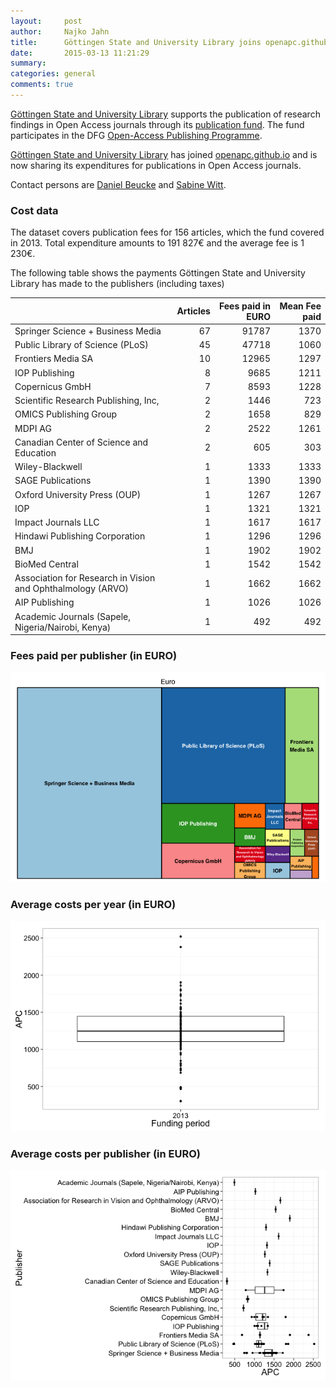 ```yaml
---
layout:     post
author:		Najko Jahn
title:      Göttingen State and University Library joins openapc.github.io!
date:       2015-03-13 11:21:29
summary:    
categories: general
comments: true
---
```




[Göttingen State and University Library](http://www.sub.uni-goettingen.de/en/news/) supports the publication of research findings in Open Access journals through its [publication fund](http://www.sub.uni-goettingen.de/elektronisches-publizieren/open-access/open-access-publikationsfonds/). The fund participates in the DFG [Open-Access Publishing Programme](http://www.dfg.de/en/research_funding/programmes/infrastructure/lis/funding_opportunities/open_access_publishing/index.html).

[Göttingen State and University Library](http://www.sub.uni-goettingen.de/en/news/) has joined [openapc.github.io](https://openapc.github.io)  and is now sharing its expenditures for publications in Open Access journals.

Contact persons are [Daniel Beucke](http://www.sub.uni-goettingen.de/kontakt/personen-a-z/personendetails/person/daniel-beucke/) and [Sabine Witt](http://www.sub.uni-goettingen.de/kontakt/personen-a-z/personendetails/person/sabine-witt/).

### Cost data



The dataset covers publication fees for 156 articles, which the fund covered in 2013. Total expenditure amounts to 191 827€ and the average fee is 1 230€.

The following table shows the payments Göttingen State and University Library has made to the publishers (including taxes)


|                                                            | Articles| Fees paid in EURO| Mean Fee paid|
|:-----------------------------------------------------------|--------:|-----------------:|-------------:|
|Springer Science + Business Media                           |       67|             91787|          1370|
|Public Library of Science (PLoS)                            |       45|             47718|          1060|
|Frontiers Media SA                                          |       10|             12965|          1297|
|IOP Publishing                                              |        8|              9685|          1211|
|Copernicus GmbH                                             |        7|              8593|          1228|
|Scientific Research Publishing, Inc,                        |        2|              1446|           723|
|OMICS Publishing Group                                      |        2|              1658|           829|
|MDPI AG                                                     |        2|              2522|          1261|
|Canadian Center of Science and Education                    |        2|               605|           303|
|Wiley-Blackwell                                             |        1|              1333|          1333|
|SAGE Publications                                           |        1|              1390|          1390|
|Oxford University Press (OUP)                               |        1|              1267|          1267|
|IOP                                                         |        1|              1321|          1321|
|Impact Journals LLC                                         |        1|              1617|          1617|
|Hindawi Publishing Corporation                              |        1|              1296|          1296|
|BMJ                                                         |        1|              1902|          1902|
|BioMed Central                                              |        1|              1542|          1542|
|Association for Research in Vision and Ophthalmology (ARVO) |        1|              1662|          1662|
|AIP Publishing                                              |        1|              1026|          1026|
|Academic Journals (Sapele, Nigeria/Nairobi, Kenya)          |        1|               492|           492|

### Fees paid per publisher (in EURO)

![plot of chunk tree_sub](/figure/tree_sub-1.png) 

###  Average costs per year (in EURO)

![plot of chunk box_sub_year](/figure/box_sub_year-1.png) 

###  Average costs per publisher (in EURO)

![plot of chunk box_sub_publisher](/figure/box_sub_publisher-1.png) 
